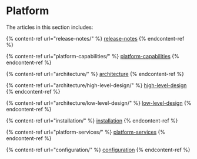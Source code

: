 # Platform

The articles in this section includes:

{% content-ref url="release-notes/" %}
[release-notes](release-notes/)
{% endcontent-ref %}

{% content-ref url="platform-capabilities/" %}
[platform-capabilities](platform-capabilities/)
{% endcontent-ref %}

{% content-ref url="architecture/" %}
[architecture](architecture/)
{% endcontent-ref %}

{% content-ref url="architecture/high-level-design/" %}
[high-level-design](architecture/high-level-design/)
{% endcontent-ref %}

{% content-ref url="architecture/low-level-design/" %}
[low-level-design](architecture/low-level-design/)
{% endcontent-ref %}

{% content-ref url="installation/" %}
[installation](installation/)
{% endcontent-ref %}

{% content-ref url="platform-services/" %}
[platform-services](platform-services/)
{% endcontent-ref %}

{% content-ref url="configuration/" %}
[configuration](configuration/)
{% endcontent-ref %}
